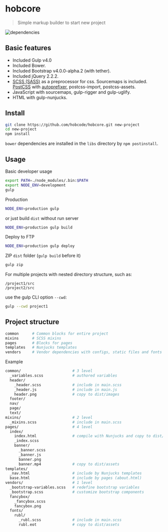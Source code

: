 # hobcore
> Simple markup builder to start new project

![dependencies](https://david-dm.org/hobcode/hobcore.svg)

## Basic features
* Included Gulp v4.0
* Included Bower.
* Included Bootstrap v4.0.0-alpha.2 (with tether).
* Included jQuery 2.2.2.
* [SCSS (SASS)](http://sass-lang.com/) as a preprocessor for css. Sourcemaps is included. [PostCSS](https://github.com/postcss/postcss) with [autoprefixer](https://github.com/postcss/autoprefixer), postcss-import, postcss-assets.
* JavaScript with sourcemaps, gulp-rigger and gulp-uglify.
* HTML with gulp-nunjucks.

## Install
```sh
git clone https://github.com/hobcode/hobcore.git new-project
cd new-project
npm install
```
`bower` dependencies are installed in the `libs` directory by `npm postinstall`.

## Usage
Basic developer usage
```sh
export PATH=./node_modules/.bin:$PATH
export NODE_ENV=development
gulp
```

Production
```sh
NODE_ENV=production gulp
```
or just build `dist` without run server
```sh
NODE_ENV=production gulp build
```

Deploy to FTP
```sh
NODE_ENV=production gulp deploy
```

ZIP `dist` folder (`gulp build` before it)
```sh
gulp zip
```

For multiple projects with nested directory structure, such as:
```
/project1/src
/project2/src
```
use the gulp CLI option `--cwd`:
```sh
gulp --cwd project1
```

## Project structure

```sh
common      # Common blocks for entire project
mixins      # SCSS mixins
pages       # Blocks for pages
templates   # Nunjucks templates
vendors     # Vendor dependencies with configs, static files and fonts
```

Example
```sh
common/                       # 3 level
  _variables.scss             # authored variables
  header/
    _header.scss              # include in main.scss
    _header.js                # include in main.js
    header.png                # copy to dist/images
  footer/
  nav/
  page/
  text/
mixins/                       # 2 level
  _mixins.scss                # include in main.scss
pages/                        # 4 level
  index/
    index.html                # compile with Nunjucks and copy to dist/
    _index.scss
    banner/
      _banner.scss
      _banner.js
      banner.png
      banner.mp4              # copy to dist/assets
templates/
  _nav.html                   # include by Nunjucks templates
  base.html                   # include by pages (about.html)
vendors/                      # 1 level
  _bootstrap-variables.scss   # redefine bootstrap variables
  _bootstrap.scss             # customize bootstrap components
  fancybox/
    _fancybox.scss
    fancybox.png
  fonts/
    rubl/
      _rubl.scss              # include in main.scss
      rubl.eot                # copy to dist/assets
```
